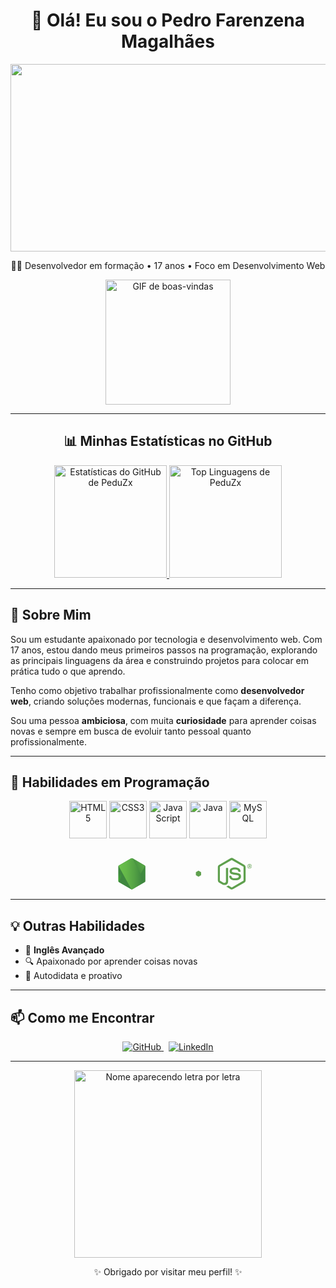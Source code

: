 <h1 align="center">👋 Olá! Eu sou o Pedro Farenzena Magalhães</h1>

<p align="center">
  <img loading="lazy" width="600" height="300" src="https://text.media.giphy.com/v1/media/giphy.gif?token=eyJhbGciOiJIUzI1NiIsInR5cCI6IkpXVCJ9.eyJrZXkiOiJwcm9kLTIwMjAtMDQtMjIiLCJzdHlsZSI6ImJsZXNzIiwidGV4dCI6IlBlZHJvJTIwRmFyZW56ZW5hIiwiaWF0IjoxNzU2ODQ5MDU5fQ.SWZfry1GJnKyDnP3XbpsajSjlXNWQldZL1LBa0ERiYg">
</p>

<p align="center">
  🧑‍💻 Desenvolvedor em formação • 17 anos • Foco em Desenvolvimento Web
</p>

<p align="center">
  <img src="https://media1.giphy.com/media/v1.Y2lkPTc5MGI3NjExbG45eWRsYmE2dnRmNTY0MTFrM29qeHE3NHBobTV1aGQxdzR2c2UyciZlcD12MV9pbnRlcm5hbF9naWZfYnlfaWQmY3Q9Zw/78XCFBGOlS6keY1Bil/giphy.gif" width="200" height="200" alt="GIF de boas-vindas" />
</p>

---

<h2 align="center">📊 Minhas Estatísticas no GitHub</h2>

<p align="center">
  <a href="https://github.com/PeduZx" target="_blank" rel="noopener noreferrer">
    <img height="180em" src="https://github-readme-stats.vercel.app/api?username=PeduZx&show_icons=true&theme=dark&include_all_commits=true&count_private=true&hide_border=true&border_radius=10" alt="Estatísticas do GitHub de PeduZx" />
    <img height="180em" src="https://github-readme-stats.vercel.app/api/top-langs/?username=PeduZx&layout=compact&langs_count=16&theme=dark&hide_border=true&border_radius=10" alt="Top Linguagens de PeduZx" />
  </a>
</p>

---

## 🚀 Sobre Mim

Sou um estudante apaixonado por tecnologia e desenvolvimento web. Com 17 anos, estou dando meus primeiros passos na programação, explorando as principais linguagens da área e construindo projetos para colocar em prática tudo o que aprendo.

Tenho como objetivo trabalhar profissionalmente como **desenvolvedor web**, criando soluções modernas, funcionais e que façam a diferença.

Sou uma pessoa **ambiciosa**, com muita **curiosidade** para aprender coisas novas e sempre em busca de evoluir tanto pessoal quanto profissionalmente.

---

## 🧠 Habilidades em Programação

<p align="center">
  <img src="https://cdn.jsdelivr.net/gh/devicons/devicon/icons/html5/html5-original.svg" alt="HTML5" width="60" height="60" />
  <img src="https://cdn.jsdelivr.net/gh/devicons/devicon/icons/css3/css3-original.svg" alt="CSS3" width="60" height="60" />
  <img src="https://cdn.jsdelivr.net/gh/devicons/devicon/icons/javascript/javascript-original.svg" alt="JavaScript" width="60" height="60" />
  <img src="https://cdn.jsdelivr.net/gh/devicons/devicon/icons/java/java-original.svg" alt="Java" width="60" height="60" />
  <img src="https://cdn.jsdelivr.net/gh/devicons/devicon/icons/mysql/mysql-original.svg" alt="MySQL" width="60" height="60" />
  <svg width="267" height="80" viewBox="0 0 267 80" fill="none" xmlns="http://www.w3.org/2000/svg" class="fill-[#333333] dark:fill-white index-module__oMcDnW__nodejsLogo" aria-label="Logótipo da Node.js"><mask id="a" maskUnits="userSpaceOnUse" x="0" y="0" width="267" height="80" style="mask-type: luminance;"><path d="M267 0H0v79.378h267z" fill="#fff"></path></mask><g mask="url(#a)"><path d="M234.983 78.755a4 4 0 0 1-1.933-.51l-6.121-3.658c-.921-.51-.46-.695-.184-.787 1.242-.417 1.472-.51 2.761-1.25.138-.093.322-.047.46.046l4.694 2.825c.184.092.414.092.552 0l18.363-10.698c.183-.092.277-.277.277-.509V42.867c0-.232-.094-.417-.277-.51l-18.363-10.65c-.184-.093-.414-.093-.552 0l-18.362 10.65c-.184.093-.276.324-.276.51v21.347c0 .186.092.417.276.51l5.016 2.917c2.715 1.39 4.418-.232 4.418-1.852v-21.07c0-.278.23-.556.553-.556h2.347c.276 0 .552.232.552.556v21.07c0 3.658-1.979 5.788-5.431 5.788-1.058 0-1.886 0-4.234-1.157l-4.832-2.779a3.91 3.91 0 0 1-1.933-3.38V42.912c0-1.39.737-2.686 1.933-3.38l18.363-10.697c1.15-.649 2.715-.649 3.865 0l18.363 10.696a3.91 3.91 0 0 1 1.932 3.381V64.26c0 1.39-.736 2.686-1.932 3.381l-18.363 10.697c-.552.232-1.242.417-1.932.417" fill="#5FA04E"></path><path d="M240.69 64.075c-8.055 0-9.712-3.705-9.712-6.854 0-.277.23-.555.552-.555h2.393c.277 0 .507.185.507.463.368 2.454 1.426 3.658 6.305 3.658 3.866 0 5.523-.88 5.523-2.963 0-1.204-.462-2.084-6.49-2.686-5.016-.51-8.146-1.621-8.146-5.65 0-3.75 3.13-5.974 8.376-5.974 5.892 0 8.791 2.038 9.159 6.484a.76.76 0 0 1-.137.416c-.094.093-.231.186-.371.186h-2.439a.54.54 0 0 1-.505-.417c-.553-2.547-1.98-3.38-5.753-3.38-4.234 0-4.74 1.481-4.74 2.593 0 1.342.598 1.76 6.305 2.5 5.66.741 8.33 1.806 8.33 5.788 0 4.076-3.36 6.391-9.157 6.391m26.51-22.413c0 1.945-1.612 3.566-3.546 3.566a3.556 3.556 0 0 1-3.543-3.566 3.556 3.556 0 0 1 3.543-3.565c1.888 0 3.546 1.574 3.546 3.565m-6.536 0c0 1.667 1.335 3.01 2.944 3.01 1.658 0 2.993-1.39 2.993-3.01 0-1.667-1.335-2.963-2.993-2.963a2.975 2.975 0 0 0-2.944 2.963m1.657-1.991h1.381c.46 0 1.381 0 1.381 1.065 0 .74-.462.88-.739.973.554.046.599.416.645.926.046.324.094.88.185 1.065h-.83c0-.186-.137-1.204-.137-1.25-.045-.232-.137-.325-.413-.325h-.691v1.62h-.782zm.736 1.76h.597c.508 0 .599-.37.599-.556 0-.556-.368-.556-.599-.556h-.642v1.112z" fill="#5FA04E"></path><path fill-rule="evenodd" clip-rule="evenodd" d="M43.674 41.954c0-.834-.46-1.62-1.197-2.038L23.01 28.572c-.322-.185-.69-.278-1.058-.324h-.184c-.368 0-.736.139-1.059.324l-19.512 11.3A2.38 2.38 0 0 0 0 41.953l.046 30.378c0 .416.23.833.598 1.018.368.232.829.232 1.15 0l11.598-6.668a2.36 2.36 0 0 0 1.197-2.037V50.428c0-.833.46-1.62 1.196-2.037l4.924-2.871a2.2 2.2 0 0 1 1.197-.325c.414 0 .828.093 1.15.325l4.925 2.87a2.36 2.36 0 0 1 1.196 2.038v14.217c0 .833.46 1.62 1.197 2.037l11.505 6.668c.368.232.828.232 1.197 0 .368-.185.598-.602.598-1.018zM137.465.139c-.369-.185-.829-.185-1.151 0-.368.231-.598.602-.598 1.019v30.1a.89.89 0 0 1-.415.74.88.88 0 0 1-.828 0l-4.878-2.825a2.36 2.36 0 0 0-2.347 0L107.735 40.52a2.36 2.36 0 0 0-1.196 2.037V65.2c0 .834.46 1.621 1.196 2.038l19.513 11.345a2.36 2.36 0 0 0 2.347 0l19.513-11.345a2.36 2.36 0 0 0 1.196-2.038V8.752c0-.88-.46-1.667-1.196-2.084zm-1.795 57.606c0 .232-.092.417-.276.51l-6.674 3.89a.68.68 0 0 1-.598 0l-6.673-3.89c-.184-.093-.276-.325-.276-.51v-7.78c0-.231.092-.416.276-.509l6.673-3.89a.68.68 0 0 1 .598 0l6.674 3.89c.184.093.276.324.276.51zm66.728-7.965c.737-.417 1.151-1.204 1.151-2.038v-5.51c0-.834-.46-1.62-1.151-2.037l-19.375-11.3a2.36 2.36 0 0 0-2.347 0l-19.512 11.346a2.36 2.36 0 0 0-1.197 2.037v22.645c0 .833.46 1.62 1.197 2.037l19.374 11.114c.737.416 1.611.416 2.301 0l11.736-6.576c.368-.185.598-.602.598-1.019s-.23-.833-.598-1.018L174.97 58.115c-.368-.231-.598-.602-.598-1.018v-7.085c0-.417.23-.834.598-1.02l6.121-3.518a1.12 1.12 0 0 1 1.196 0l6.121 3.519c.368.231.598.602.598 1.019v5.557c0 .416.23.833.599 1.018.368.232.828.232 1.196 0z"></path><path fill-rule="evenodd" clip-rule="evenodd" d="M181.551 48.716a.42.42 0 0 1 .461 0l3.727 2.176c.138.092.23.231.23.417v4.352a.49.49 0 0 1-.23.417l-3.727 2.177a.42.42 0 0 1-.461 0l-3.727-2.177a.49.49 0 0 1-.23-.417V51.31c0-.185.092-.325.23-.417z" fill="#5FA04E"></path><g transform="translate(53.428, 28.628)"><g opacity="1"><path fill="url(#b)" d="M22.873.417a2.36 2.36 0 0 0-2.348 0L1.151 11.669C.414 12.086 0 12.873 0 13.707v22.551c0 .834.46 1.621 1.15 2.038l19.375 11.253a2.36 2.36 0 0 0 2.348 0l19.374-11.253c.737-.417 1.15-1.204 1.15-2.038V13.707c0-.834-.46-1.62-1.15-2.038z"></path><path fill="url(#c)" clip-path="url(#d)" d="m21.699-1.047 21.506 12.995L21.7 51.073.153 38.055z"></path><path fill="url(#e)" clip-path="url(#d)" d="M21.699-1.047.153 11.948l21.546 39.125 21.506-13.018z"></path></g></g></g><defs><linearGradient id="b" x1="30.33" y1="8.56" x2="14.9" y2="44.7" gradientUnits="userSpaceOnUse"><stop stop-color="#3F8B3D"></stop><stop offset="0.64" stop-color="#3F873F"></stop><stop offset="0.93" stop-color="#3DA92E"></stop><stop offset="1" stop-color="#3DAE2B"></stop></linearGradient><linearGradient id="c" x1="18.8" y1="26.8" x2="68" y2="0.4" gradientUnits="userSpaceOnUse"><stop offset="0.14" stop-color="#3F873F"></stop><stop offset="0.4" stop-color="#52A044"></stop><stop offset="0.71" stop-color="#64B749"></stop><stop offset="0.91" stop-color="#6ABF4B"></stop></linearGradient><linearGradient id="e" x1="0.25" y1="24.5" x2="44" y2="24.5" gradientUnits="userSpaceOnUse"><stop offset="0.09" stop-color="#6ABF4B"></stop><stop offset="0.29" stop-color="#64B749"></stop><stop offset="0.6" stop-color="#52A044"></stop><stop offset="0.86" stop-color="#3F873F"></stop></linearGradient><clipPath id="d"><path d="M22.873.417a2.36 2.36 0 0 0-2.348 0L1.151 11.669C.414 12.086 0 12.873 0 13.707v22.551c0 .834.46 1.621 1.15 2.038l19.375 11.253a2.36 2.36 0 0 0 2.348 0l19.374-11.253c.737-.417 1.15-1.204 1.15-2.038V13.707c0-.834-.46-1.62-1.15-2.038z"></path></clipPath></defs></svg>
</p>

---

## 💡 Outras Habilidades

- 📘 **Inglês Avançado**
- 🔍 Apaixonado por aprender coisas novas
- 🧭 Autodidata e proativo

---

## 📫 Como me Encontrar

<p align="center">
  <a href="https://github.com/PeduZx" target="_blank" rel="noopener noreferrer">
    <img src="https://img.shields.io/badge/GitHub-PeduZx-181717?style=for-the-badge&logo=github&logoColor=white" alt="GitHub" />
  </a>
  &nbsp;
  <a href="https://www.linkedin.com/in/pedro-farenzena-a3228b307/" target="_blank" rel="noopener noreferrer">
    <img src="https://img.shields.io/badge/LinkedIn-Pedro%20Farenzena-0A66C2?style=for-the-badge&logo=linkedin&logoColor=white" alt="LinkedIn" />
  </a>
</p>

---
<p align="center">
  <img src="https://media.giphy.com/media/l0MYt5jPR6QX5pnqM/giphy.gif" alt="Nome aparecendo letra por letra" width="300" />
</p>
    
<p align="center">✨ Obrigado por visitar meu perfil! ✨</p>
